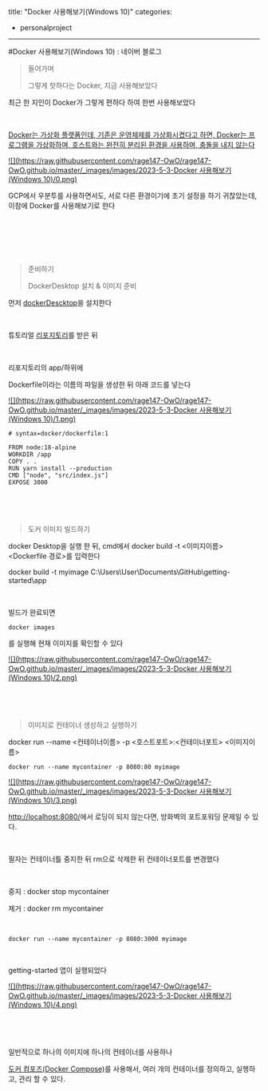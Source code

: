 title: "Docker 사용해보기(Windows 10)"
categories:
 - personalproject
---
#Docker 사용해보기(Windows 10) : 네이버 블로그








> 
> 들어가며
> 
> 
> 그렇게 핫하다는 Docker, 지금 사용해보았다
> 
> 
> 









최근 한 지인이 Docker가 그렇게 편하다 하여 한번 사용해보았다

​

[Docker는 가상화 플랫폼인데, 기존은 운영체제를 가상화시켰다고 하면, Docker는 프로그램을 가상화하며, 호스트와는 완전히 분리된 환경을 사용하며, 충돌을 내지 않는다](https://docs.docker.com/get-started/overview/)





 



[![](https://raw.githubusercontent.com/rage147-OwO/rage147-OwO.github.io/master/_images/images/2023-5-3-Docker 사용해보기(Windows 10)/0.png)](#)








GCP에서 우분투를 사용하면서도, 서로 다른 환경이기에 초기 설정을 하기 귀찮았는데, 이참에 Docker를 사용해보기로 한다

​

​

​





 



> 
> 준비하기
> 
> 
> DockerDesktop 설치 & 이미지 준비
> 
> 
> 









먼저 [dockerDescktop](https://www.docker.com/products/docker-desktop/)을 설치한다

​

튜토리얼 [리포지토리](https://github.com/docker/getting-started)를 받은 뒤

​

리포지토리의 app/하위에

Dockerfile이라는 이름의 파일을 생성한 뒤 아래 코드를 넣는다





 



[![](https://raw.githubusercontent.com/rage147-OwO/rage147-OwO.github.io/master/_images/images/2023-5-3-Docker 사용해보기(Windows 10)/1.png)](#)









```
# syntax=docker/dockerfile:1
 
FROM node:18-alpine
WORKDIR /app
COPY . .
RUN yarn install --production
CMD ["node", "src/index.js"]
EXPOSE 3000
```





 



​

​





 



> 
> 도커 이미지 빌드하기
> 
> 
> 









docker Desktop을 실행 한 뒤, cmd에서 docker build -t <이미지이름> <Dockerfile 경로>를 입력한다

docker build -t myimage C:\Users\User\Documents\GitHub\getting-started\app

​

빌드가 완료되면





 




```
docker images
```





 



를 실행해 현재 이미지를 확인할 수 있다





 



[![](https://raw.githubusercontent.com/rage147-OwO/rage147-OwO.github.io/master/_images/images/2023-5-3-Docker 사용해보기(Windows 10)/2.png)](#)








​

​





 



> 
> 이미지로 컨테이너 생성하고 실행하기
> 
> 
> 









docker run --name <컨테이너이름> -p <호스트포트>:<컨테이너포트> <이미지이름>





 




```
docker run --name mycontainer -p 8080:80 myimage
```





 



[![](https://raw.githubusercontent.com/rage147-OwO/rage147-OwO.github.io/master/_images/images/2023-5-3-Docker 사용해보기(Windows 10)/3.png)](#)








<http://localhost:8080/>에서 로딩이 되지 않는다면, 방화벽의 포트포워딩 문제일 수 있다.

​

필자는 컨테이너틀 중지한 뒤 rm으로 삭제한 뒤 컨테이너포트를 변경했다

​

중지 : docker stop mycontainer

제거 : docker rm mycontainer

​





 




```
docker run --name mycontainer -p 8080:3000 myimage
```





 



​

getting-started 앱이 실행되었다





 



[![](https://raw.githubusercontent.com/rage147-OwO/rage147-OwO.github.io/master/_images/images/2023-5-3-Docker 사용해보기(Windows 10)/4.png)](#)








​

​

일반적으로 하나의 이미지에 하나의 컨테이너를 사용하나

[도커 컴포즈(Docker Compose)](https://docs.docker.com/get-started/08_using_compose/)를 사용해서, 여러 개의 컨테이너를 정의하고, 실행하고, 관리 할 수 있다.

​

​